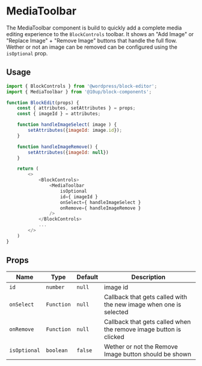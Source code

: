 # MediaToolbar

The MediaToolbar component is build to quickly add a complete media editing experience to the `BlockControls` toolbar. It shows an "Add Image" or "Replace Image" + "Remove Image" buttons that handle the full flow. Wether or not an image can be removed can be configured using the `isOptional` prop.

## Usage

```js
import { BlockControls } from '@wordpress/block-editor';
import { MediaToolbar } from '@10up/block-components';

function BlockEdit(props) {
    const { attributes, setAttributes } = props;
    const { imageId } = attributes;

    function handleImageSelect( image ) {
        setAttributes({imageId: image.id});
    }

    function handleImageRemove() {
        setAttributes({imageId: null})
    }

    return (
        <>
            <BlockControls>
                <MediaToolbar
                    isOptional
                    id={ imageId }
                    onSelect={ handleImageSelect }
                    onRemove={ handleImageRemove }
                />
            </BlockControls>
            ...
        </>
    )
}
```

## Props

| Name       | Type              | Default  |  Description                                                   |
| ---------- | ----------------- | -------- | -------------------------------------------------------------- |
| `id` | `number`    | `null`   | image id          |
| `onSelect` | `Function` | `null` | Callback that gets called with the new image when one is selected |
| `onRemove` | `Function` | `null` | Callback that gets called when the remove image button is clicked |
| `isOptional` | `boolean` | `false` | Wether or not the Remove Image button should be shown |
